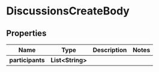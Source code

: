 # DiscussionsCreateBody

## Properties
Name | Type | Description | Notes
------------ | ------------- | ------------- | -------------
**participants** | **List&lt;String&gt;** |  | 
